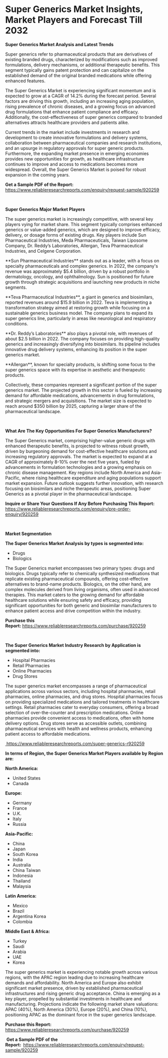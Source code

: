 <p><h1>Super Generics Market Insights, Market Players and Forecast Till 2032</h1></p><p><strong>Super Generics Market Analysis and Latest Trends</strong></p>
<p><p>Super generics refer to pharmaceutical products that are derivatives of existing branded drugs, characterized by modifications such as improved formulations, delivery mechanisms, or additional therapeutic benefits. This segment typically gains patent protection and can capitalize on the established demand of the original branded medications while offering enhanced features. </p><p>The Super Generics Market is experiencing significant momentum and is expected to grow at a CAGR of 14.2% during the forecast period. Several factors are driving this growth, including an increasing aging population, rising prevalence of chronic diseases, and a growing focus on advanced drug formulations that enhance patient compliance and efficacy. Additionally, the cost-effectiveness of super generics compared to branded alternatives attracts healthcare providers and patients alike.</p><p>Current trends in the market include investments in research and development to create innovative formulations and delivery systems, collaboration between pharmaceutical companies and research institutions, and an upsurge in regulatory approvals for super generic products. Furthermore, the expanding market presence in emerging economies provides new opportunities for growth, as healthcare infrastructure continues to improve and access to medications becomes more widespread. Overall, the Super Generics Market is poised for robust expansion in the coming years.</p></p>
<p><strong>Get a Sample PDF of the Report:&nbsp;</strong> <a href="https://www.reliableresearchreports.com/enquiry/request-sample/920259?utm_campaign=3106&utm_medium=2&utm_source=Github&utm_content=ia&utm_term=18042025&utm_id=super-generics">https://www.reliableresearchreports.com/enquiry/request-sample/920259</a></p>
<p>&nbsp;</p>
<p><strong>Super Generics Major Market Players</strong></p>
<p><p>The super generics market is increasingly competitive, with several key players vying for market share. This segment typically comprises enhanced generics or value-added generics, which are designed to improve efficacy, delivery, or dosage forms of existing drugs. Key players include Sun Pharmaceutical Industries, Meda Pharmaceuticals, Taiwan Liposome Company, Dr. Reddy’s Laboratories, Allergan, Teva Pharmaceutical Industries, and Celgene Corporation.</p><p>**Sun Pharmaceutical Industries** stands out as a leader, with a focus on specialty pharmaceuticals and complex generics. In 2022, the company's revenue was approximately $5.4 billion, driven by a robust portfolio in dermatology, oncology, and ophthalmology. Sun is positioned for future growth through strategic acquisitions and launching new products in niche segments.</p><p>**Teva Pharmaceutical Industries**, a giant in generics and biosimilars, reported revenues around $15.9 billion in 2022. Teva is implementing a transformation strategy aimed at restoring growth while focusing on a sustainable generics business model. The company plans to expand its super generics line, particularly in areas like neurological and respiratory conditions.</p><p>**Dr. Reddy’s Laboratories** also plays a pivotal role, with revenues of about $2.5 billion in 2022. The company focuses on providing high-quality generics and increasingly diversifying into biosimilars. Its pipeline includes innovative drug delivery systems, enhancing its position in the super generics market.</p><p>**Allergan**, known for specialty products, is shifting some focus to the super generics space with its expertise in aesthetic and therapeutic products. </p><p>Collectively, these companies represent a significant portion of the super generics market. The projected growth in this sector is fueled by increasing demand for affordable medications, advancements in drug formulations, and strategic mergers and acquisitions. The market size is expected to reach around $350 billion by 2025, capturing a larger share of the pharmaceutical landscape.</p></p>
<p>&nbsp;</p>
<p><strong>What Are The Key Opportunities For Super Generics Manufacturers?</strong></p>
<p><p>The Super Generics market, comprising higher-value generic drugs with enhanced therapeutic benefits, is projected to witness robust growth, driven by burgeoning demand for cost-effective healthcare solutions and increasing regulatory approvals. The market is expected to expand at a CAGR of approximately 8-10% over the next five years, fueled by advancements in formulation technologies and a growing emphasis on chronic disease management. Key regions include North America and Asia-Pacific, where rising healthcare expenditure and aging populations support market expansion. Future outlook suggests further innovation, with research focusing on biosimilars and niche therapeutic areas, positioning Super Generics as a pivotal player in the pharmaceutical landscape.</p></p>
<p><strong>Inquire or Share Your Questions If Any Before Purchasing This Report:</strong> <a href="https://www.reliableresearchreports.com/enquiry/pre-order-enquiry/920259?utm_campaign=3106&utm_medium=2&utm_source=Github&utm_content=ia&utm_term=18042025&utm_id=super-generics">https://www.reliableresearchreports.com/enquiry/pre-order-enquiry/920259</a></p>
<p>&nbsp;</p>
<p><strong>Market Segmentation</strong></p>
<p><strong>The Super Generics Market Analysis by types is segmented into:</strong></p>
<p><ul><li>Drugs</li><li>Biologics</li></ul></p>
<p><p>The Super Generics market encompasses two primary types: drugs and biologics. Drugs typically refer to chemically synthesized medications that replicate existing pharmaceutical compounds, offering cost-effective alternatives to brand-name products. Biologics, on the other hand, are complex molecules derived from living organisms, often used in advanced therapies. This market caters to the growing demand for affordable healthcare solutions while ensuring safety and efficacy, providing significant opportunities for both generic and biosimilar manufacturers to enhance patient access and drive competition within the industry.</p></p>
<p><strong>Purchase this Report:&nbsp;</strong><a href="https://www.reliableresearchreports.com/purchase/920259?utm_campaign=3106&utm_medium=2&utm_source=Github&utm_content=ia&utm_term=18042025&utm_id=super-generics">https://www.reliableresearchreports.com/purchase/920259</a></p>
<p>&nbsp;</p>
<p><strong>The Super Generics Market Industry Research by Application is segmented into:</strong></p>
<p><ul><li>Hospital Pharmacies</li><li>Retail Pharmacies</li><li>Online Pharmacies</li><li>Drug Stores</li></ul></p>
<p><p>The super generics market encompasses a range of pharmaceutical applications across various sectors, including hospital pharmacies, retail pharmacies, online pharmacies, and drug stores. Hospital pharmacies focus on providing specialized medications and tailored treatments in healthcare settings. Retail pharmacies cater to everyday consumers, offering a broad selection of over-the-counter and prescription medications. Online pharmacies provide convenient access to medications, often with home delivery options. Drug stores serve as accessible outlets, combining pharmaceutical services with health and wellness products, enhancing patient access to affordable medications.</p></p>
<p><a href="https://www.reliableresearchreports.com/super-generics-r920259?utm_campaign=3106&utm_medium=2&utm_source=Github&utm_content=ia&utm_term=18042025&utm_id=super-generics">&nbsp;https://www.reliableresearchreports.com/super-generics-r920259</a></p>
<p><strong>In terms of Region, the Super Generics Market Players available by Region are:</strong></p>
<p>
    <p> <strong> North America: </strong>
        <ul>
            <li>United States</li>
            <li>Canada</li>
        </ul>
        </p> 
    <p> <strong> Europe: </strong>
        <ul>
            <li>Germany</li>
            <li>France</li>
            <li>U.K.</li>
            <li>Italy</li>
            <li>Russia</li>
        </ul>
        </p> 
    <p> <strong> Asia-Pacific: </strong>
        <ul>
            <li>China</li>
            <li>Japan</li>
            <li>South Korea</li>
            <li>India</li>
            <li>Australia</li>
            <li>China Taiwan</li>
            <li>Indonesia</li>
            <li>Thailand</li>
            <li>Malaysia</li>
        </ul>
        </p> 
    <p> <strong> Latin America: </strong>
        <ul>
            <li>Mexico</li>
            <li>Brazil</li>
            <li>Argentina Korea</li>
            <li>Colombia</li>
        </ul>
        </p> 
    <p> <strong> Middle East & Africa: </strong>
        <ul>
            <li>Turkey</li>
            <li>Saudi</li>
            <li>Arabia</li>
            <li>UAE</li>
            <li>Korea</li>
        </ul>
    </p>
    </p>
<p><p>The super generics market is experiencing notable growth across various regions, with the APAC region leading due to increasing healthcare demands and affordability. North America and Europe also exhibit significant market presence, driven by established pharmaceutical infrastructures and rising generic drug acceptance. China is emerging as a key player, propelled by substantial investments in healthcare and manufacturing. Projections indicate the following market share valuations: APAC (40%), North America (30%), Europe (20%), and China (10%), positioning APAC as the dominant force in the super generics landscape.</p></p>
<p><strong>Purchase this Report: </strong><a href="https://www.reliableresearchreports.com/purchase/920259?utm_campaign=3106&utm_medium=2&utm_source=Github&utm_content=ia&utm_term=18042025&utm_id=super-generics">https://www.reliableresearchreports.com/purchase/920259</a></p>
<p>&nbsp;<strong>Get a Sample PDF of the Report:&nbsp;&nbsp;</strong><a href="https://www.reliableresearchreports.com/enquiry/request-sample/920259?utm_campaign=3106&utm_medium=2&utm_source=Github&utm_content=ia&utm_term=18042025&utm_id=super-generics">https://www.reliableresearchreports.com/enquiry/request-sample/920259</a></p>
<p><strong></strong></p>
<p><p></p><p></p><p></p></p>